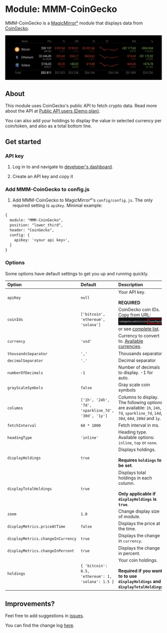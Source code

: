 # Module: MMM-CoinGecko
MMM-CoinGecko is a [MagicMirror²](https://github.com/MichMich/MagicMirror/) module that displays data from [CoinGecko](https://www.coingecko.com/).

![Screenshot of MMM-CoinGecko](images/screenshot.png?raw=true "Example screenshot")

## About
This module uses CoinGecko's public API to fetch crypto data. Read more about the API at [Public API users (Demo plan)](https://docs.coingecko.com/v3.0.1/reference/introduction).

You can also add your holdings to display the value in selected currency per coin/token, and also as a total bottom line.

## Get started

### API key
1. Log in to and navigate to [developer's dashboard](https://www.coingecko.com/en/developers/dashboard).

2. Create an API key and copy it

### Add MMM-CoinGecko to config.js

1. Add MMM-CoinGecko to MagicMirror²'s `config/config.js`. The only required setting is `apiKey`. Minimal example:

```
{
  module: "MMM-CoinGecko",
  position: "lower_third",
  header: "CoinGecko",
  config: {
    apiKey: '<your api key>',
  }
}
```

### Options
Some options have default settings to get you up and running quickly.

| Option | Default | Description |
| :---   | :---    | :---        |
| `apiKey` | `null`  | Your API key.<br/><br/>**REQUIRED** |
| `coinIds` | `['bitcoin', 'ethereum', 'solana']` | CoinGecko coin IDs. Copy from URL: ![Screenshot of MMM-CoinGecko](images/select-from-url.png?raw=true "Copy from URL screenshot") or see [complete list](https://docs.coingecko.com/v3.0.1/reference/coins-list).
| `currency` | `'usd'` | Currency to convert to. [Available currencies](https://docs.coingecko.com/v3.0.1/reference/simple-supported-currencies). |
| `thousandsSeparator` | `','` | Thousands separator |
| `decimalSeparator` | `'.'` | Decimal separator |
| `numberOfDecimals` | `-1` | Number of decimals to display. -1 for auto. |
| `grayScaleSymbols` | `false` | Gray scale coin symbols |
|	`columns` | `['1h', '24h', '7d', 'sparkline_7d', '30d', '1y']`| Columns to display. The following options are available: `1h`, `24h`, `7d`, `sparkline_7d`, `14d`, `30d`, `60d`, `200d` and `1y`. |
| `fetchInterval` | `60 * 1000` | Fetch interval in ms. |
| `headingType` | `'inline'` | Heading type. Available options: `inline`, `top` or `none`. |
`displayHoldings` | `true` | Displays holdings.<br /> <br />**Requires `holdings` to be set**. |
| `displayTotalHoldings` | `true` | Displays total holdings in each column.<br /><br />**Only applicable if `displayHoldings` is `true`**. |
| `zoom` | `1.0` | Change display size of module. |
| `displayMetrics.priceAtTime` | `false` | Displays the price at the time. | 
| `displayMetrics.changeInCurrency`| `true` | Displays the change in `currency`. |
| `displayMetrics.changeInPercent`| `true` | Displays the change in percent. |
| `holdings` |  `{ 'bitcoin': 0.5, 'ethereum': 1, 'solana': 1.5 }` | Your coin holdings.<br /><br />**Required if you want to to use `displayHoldings` and `displayTotalHoldings`**. |

## Improvements?
Feel free to add suggestions in [issues](https://github.com/malako/MMM-CoinGecko/issues).

You can find the change log [here](https://github.com/malako/MMM-CoinGecko/blob/master/CHANGELOG.md).